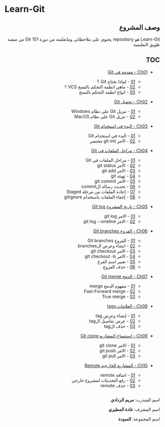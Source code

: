 # Learn-Git


<div dir="rtl"> 

## وصف المشروع

Learn-Git هو repository يحتوي على ملاحظاتي وماتعلمته من دورة Git 101 من منصة طويق التعليمية



## TOC


- [Ch01 -  مقدمة في Git ](https://github.com/maryam-alraddadi/Learn-Git/tree/main/Ch01)
  - [01](https://github.com/maryam-alraddadi/Learn-Git/blob/main/Ch01/01.md) - لماذا نحتاج Git ؟
  - [02](https://github.com/maryam-alraddadi/Learn-Git/blob/main/Ch01/02.md) - ماهي انظمة التحكم بالنسخ VCS ؟
  - [03](https://github.com/maryam-alraddadi/Learn-Git/blob/main/Ch01/03.md) - انواع انظمه التحكم بالنسخ

- [Ch02 - تحميل Git](https://github.com/maryam-alraddadi/Learn-Git/tree/main/Ch02)
  - [01](https://github.com/maryam-alraddadi/Learn-Git/blob/main/Ch02/01.md) - تنزيل Git على نظام Windows
  - [02](https://github.com/maryam-alraddadi/Learn-Git/blob/main/Ch02/02.md) - تنزيل Git على نظام MacOS

- [Ch03 - البدء في استخدام Git](https://github.com/maryam-alraddadi/Learn-Git/tree/main/Ch03)
  - [01](https://github.com/maryam-alraddadi/Learn-Git/blob/main/Ch03/01.md) - البدء في استخدام Git
  - [02](https://github.com/maryam-alraddadi/Learn-Git/blob/main/Ch03/02.md) - الامر git init مختصر

- [Ch04 - مراحل الملفات في Git](https://github.com/maryam-alraddadi/Learn-Git/tree/main/Ch04)
  - [01](https://github.com/maryam-alraddadi/Learn-Git/blob/main/Ch04/01.md) - مراحل الملفات في Git
  - [02](https://github.com/maryam-alraddadi/Learn-Git/blob/main/Ch04/02.md) - الامر git status
  - [03](https://github.com/maryam-alraddadi/Learn-Git/blob/main/Ch04/03.md) - الامر git add
  - [04](https://github.com/maryam-alraddadi/Learn-Git/blob/main/Ch04/04.md) - تهيئة git
  - [05](https://github.com/maryam-alraddadi/Learn-Git/blob/main/Ch04/05.md) - الامر git commit
  - [06](https://github.com/maryam-alraddadi/Learn-Git/blob/main/Ch04/06.md) - تحديث رسالة الcommit
  - [07](https://github.com/maryam-alraddadi/Learn-Git/blob/main/Ch04/07.md) - إعادة الملفات من مرحلة Staged
  - [08](https://github.com/maryam-alraddadi/Learn-Git/blob/main/Ch04/08.md) - إخفاء الملفات باستخدام gitignore
 
- [Ch05 - تاريخ المشزوع Git log](https://github.com/maryam-alraddadi/Learn-Git/tree/main/Ch05)
  - [01](https://github.com/maryam-alraddadi/Learn-Git/blob/main/Ch05/01.md) - الامر git log
  - [02](https://github.com/maryam-alraddadi/Learn-Git/blob/main/Ch05/02.md) - الامر git log --oneline
- [Ch06 - الفروع Git branches](https://github.com/maryam-alraddadi/Learn-Git/tree/main/Ch06)
  - [01](https://github.com/maryam-alraddadi/Learn-Git/blob/main/Ch06/01.md) - الفروع Git branches
  - [02](https://github.com/maryam-alraddadi/Learn-Git/blob/main/Ch06/02.md) - انشاء وعرض الbranches
  - [03](https://github.com/maryam-alraddadi/Learn-Git/blob/main/Ch06/03.md) - الامر git checkout
  - [04](https://github.com/maryam-alraddadi/Learn-Git/blob/main/Ch06/04.md) - الامر git checkout -b
  - [05](https://github.com/maryam-alraddadi/Learn-Git/blob/main/Ch06/05.md) - تغيير اسم الفرع
  - [06](https://github.com/maryam-alraddadi/Learn-Git/blob/main/Ch06/06.md) - حذف الفروع
- [Ch07 - الدمج Git merge](https://github.com/maryam-alraddadi/Learn-Git/tree/main/Ch07)
  - [01](https://github.com/maryam-alraddadi/Learn-Git/blob/main/Ch07/01.md) - مفهوم الدمج merge
  - [02](https://github.com/maryam-alraddadi/Learn-Git/blob/main/Ch07/02.md) - Fast-Forward merge
  - [03](https://github.com/maryam-alraddadi/Learn-Git/blob/main/Ch07/03.md) - True merge
- [Ch08 - العلامات tags](https://github.com/maryam-alraddadi/Learn-Git/tree/main/Ch08)
  - [01](https://github.com/maryam-alraddadi/Learn-Git/blob/main/Ch08/01.md) - إنشاء وعرض tag
  - [02](https://github.com/maryam-alraddadi/Learn-Git/blob/main/Ch08/02.md) - عرض تفاصيل الtag
  - [03](https://github.com/maryam-alraddadi/Learn-Git/blob/main/Ch08/03.md) - حذف الtag
 
- [Ch09 - استنساخ المشاريع Git clone](https://github.com/maryam-alraddadi/Learn-Git/tree/main/Ch09)
  - [01](https://github.com/maryam-alraddadi/Learn-Git/blob/main/Ch09/01.md) - الامر git clone
  - [02](https://github.com/maryam-alraddadi/Learn-Git/blob/main/Ch09/02.md) - الامر git push
  - [03](https://github.com/maryam-alraddadi/Learn-Git/blob/main/Ch09/03.md) - الامر git pull
- [Ch10 - المشاريع الخارجية Remote](https://github.com/maryam-alraddadi/Learn-Git/tree/main/Ch10)
  - [01](https://github.com/maryam-alraddadi/Learn-Git/blob/main/Ch10/01.md) - اضافة remote
  - [02](https://github.com/maryam-alraddadi/Learn-Git/blob/main/Ch10/02.md) - رفع التحديثات لمشروع خارجي
  - [03](https://github.com/maryam-alraddadi/Learn-Git/blob/main/Ch10/03.md) - حذف remote

## 


اسم المتدرب: **مريم الردادي**

اسم المشرف: **غادة المطيري**

اسم المجموعة: **السودة**


</div>

